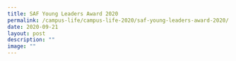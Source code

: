 ```yaml
---
title: SAF Young Leaders Award 2020
permalink: /campus-life/campus-life-2020/saf-young-leaders-award-2020/
date: 2020-09-21
layout: post
description: ""
image: ""
---
```

